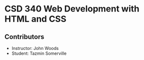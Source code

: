 # CSD 340 Web Development with HTML and CSS

## Contributors
- Instructor: John Woods
- Student: Tazmin Somerville

